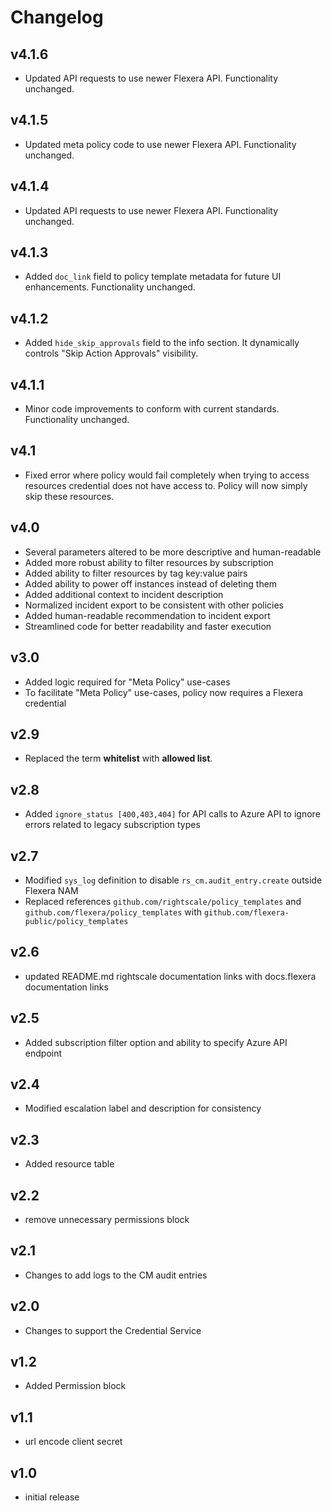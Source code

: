 # Changelog

## v4.1.6

- Updated API requests to use newer Flexera API. Functionality unchanged.

## v4.1.5

- Updated meta policy code to use newer Flexera API. Functionality unchanged.

## v4.1.4

- Updated API requests to use newer Flexera API. Functionality unchanged.

## v4.1.3

- Added `doc_link` field to policy template metadata for future UI enhancements. Functionality unchanged.

## v4.1.2

- Added `hide_skip_approvals` field to the info section. It dynamically controls "Skip Action Approvals" visibility.

## v4.1.1

- Minor code improvements to conform with current standards. Functionality unchanged.

## v4.1

- Fixed error where policy would fail completely when trying to access resources credential does not have access to. Policy will now simply skip these resources.

## v4.0

- Several parameters altered to be more descriptive and human-readable
- Added more robust ability to filter resources by subscription
- Added ability to filter resources by tag key:value pairs
- Added ability to power off instances instead of deleting them
- Added additional context to incident description
- Normalized incident export to be consistent with other policies
- Added human-readable recommendation to incident export
- Streamlined code for better readability and faster execution

## v3.0

- Added logic required for "Meta Policy" use-cases
- To facilitate "Meta Policy" use-cases, policy now requires a Flexera credential

## v2.9

- Replaced the term **whitelist** with **allowed list**.

## v2.8

- Added `ignore_status [400,403,404]` for API calls to Azure API to ignore errors related to legacy subscription types

## v2.7

- Modified `sys_log` definition to disable `rs_cm.audit_entry.create` outside Flexera NAM
- Replaced references `github.com/rightscale/policy_templates` and `github.com/flexera/policy_templates` with `github.com/flexera-public/policy_templates`

## v2.6

- updated README.md rightscale documentation links with docs.flexera documentation links

## v2.5

- Added subscription filter option and ability to specify Azure API endpoint

## v2.4

- Modified escalation label and description for consistency

## v2.3

- Added resource table

## v2.2

- remove unnecessary permissions block

## v2.1

- Changes to add logs to the CM audit entries

## v2.0

- Changes to support the Credential Service

## v1.2

- Added Permission block

## v1.1

- url encode client secret

## v1.0

- initial release
